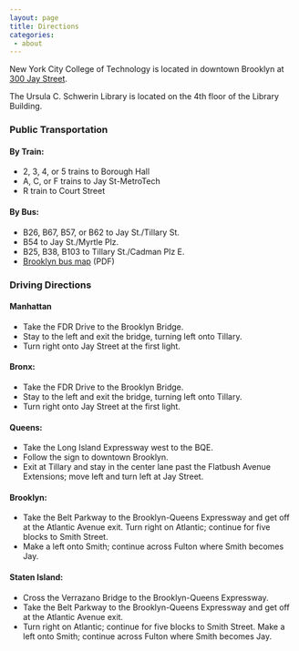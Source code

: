 ```yaml
---
layout: page
title: Directions
categories: 
 - about
---
```

<p>New York City College of Technology is located in downtown Brooklyn at <a href="https://maps.app.goo.gl/a1S93Epr6mt887eT7">300 Jay Street</a>.</p>

<p>The Ursula C. Schwerin Library is located on the 4th floor of the Library Building.</p>

<div class="row">
 <div class="col-md-6 col-sm-12">
  <h3>Public Transportation</h3>
  <h4>By Train:</h4> 
  <ul>
   <li>2, 3, 4, or 5 trains to Borough Hall</li> 
   <li> A, C, or F trains to Jay St-MetroTech</li>
   <li> R train to Court Street</li>
  </ul>
 
  <h4>By Bus: </h4>
  <ul>
   <li>B26, B67, B57, or B62 to Jay St./Tillary St.</li>
   <li>B54 to Jay St./Myrtle Plz.</li>
   <li>B25, B38, B103 to Tillary St./Cadman Plz E.</li>
   <li><a href="http://www.mta.info/nyct/maps/busbkln.pdf" style="text-decoration: underline;">Brooklyn bus map</a> (PDF)</li> 
  </ul>
 </div>
 
 <div class="col-md-6 col-sm-12">
  <h3>Driving Directions</h3>
  <h4>Manhattan</h4>
  <ul>
   <li>Take the FDR Drive to the Brooklyn Bridge.</li>
   <li>Stay to the left and exit the bridge, turning left onto Tillary. </li>
   <li>Turn right onto Jay Street at the first light.</li>
  </ul>
 
  <h4>Bronx:</h4> 
  <ul>
   <li>Take the FDR Drive to the Brooklyn Bridge. </li>
   <li>Stay to the left and exit the bridge, turning left onto Tillary. </li>
   <li>Turn right onto Jay Street at the first light.</li>
  </ul>
 
  <h4>Queens:</h4> 
  <ul>
   <li>Take the Long Island Expressway west to the BQE. </li>
   <li>Follow the sign to downtown Brooklyn. </li>
   <li>Exit at Tillary and stay in the center lane past the Flatbush Avenue Extensions; move left and turn left at Jay Street.</li>
  </ul>
 
  <h4>Brooklyn:</h4> 
  <ul>
   <li>Take the Belt Parkway to the Brooklyn-Queens Expressway and get off at the Atlantic Avenue exit. Turn right on Atlantic; continue for five blocks to Smith Street. </li>
   <li>Make a left onto Smith; continue across Fulton where Smith becomes Jay.</li>
  </ul>
 
 <h4>Staten Island:</h4> 
  <ul>
   <li>Cross the Verrazano Bridge to the Brooklyn-Queens Expressway. 
   <li>Take the Belt Parkway to the Brooklyn-Queens Expressway and get off at the Atlantic Avenue exit. </li>
   <li>Turn right on Atlantic; continue for five blocks to Smith Street. Make a left onto Smith; continue across Fulton where Smith becomes Jay.</li>
  </ul>
 </div>
</div>
